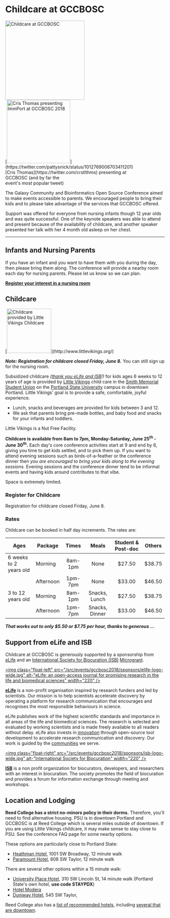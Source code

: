 <slot name="/events/gccbosc2018/header" />

# Childcare at GCCBOSC

<div class="float-left">
<img src="/src/events/gccbosc2018/gccbosc-childcare-banner.png" alt="Childcare at GCCBOSC"  width="250"  /></div>

<div class="float-right">
[<img src="/src/events/gccbosc2018/childcare/cris-myhero-tweet.png" alt="Cris Thomas presenting ImmPort at GCCBOSC 2018" width="200" />](https://twitter.com/pattysnick/status/1012769006703411201)<br />
[Cris Thomas](https://twitter.com/crstlthms) presenting at<br />
GCCBOSC (and by far the<br />
event's most popular tweet)
</div>

The Galaxy Community and Bioinformatics Open Source Conference aimed to make events accessible to parents. We encouraged people to bring their kids and to please take advantage of the services that GCCBOSC offered.

Support was offered for everyone from nursing infants though 12 year olds and was quite successful.  One of the keynote speakers was able to attend and present because of the availability of childcare, and another speaker presented her talk with her 4 month old asleep on her chest.

----

## Infants and Nursing Parents

If you have an infant and you want to have them with you during the day, then please bring them along.  The conference will provide a nearby room each day for nursing parents.  Please let us know so we can plan.

**[Register your interest in a nursing room](https://docs.google.com/forms/d/e/1FAIpQLSfBj9iscgZaX5iC5UG3yoZjZMWvsE3pe98qRe4gbn44S_UXjw/viewform)**

## Childcare

<div class="float-left">
[<img src="/src/events/gccbosc2018/faq/little_vikings-ship.png" alt="Childcare provided by Little Vikings Childcare" width="140" />](http://www.littlevikings.org/)
</div>


***Note: Registration for childcare closed Friday, June 8.*** You can still sign up for the nursing room.

Subsidized childcare *([thank you eLife and ISB](/src/events/gccbosc2018/childcare/index.md#support-from-elife-and-isb)!)*  for kids ages 6 weeks to 12 years of age is provided by [Little Vikings](http://www.littlevikings.org/) child care in the [Smith Memorial Student Union](https://www.pdx.edu/student-union/) on the [Portland State University](https://www.pdx.edu/) campus in downtown Portland. Little Vikings' goal is to provide a safe, comfortable, joyful experience.

* Lunch, snacks and beverages are provided for kids between 3 and 12.
* We ask that parents bring pre-made bottles, and baby food and snacks for your infants and toddlers.

Little Vikings is a Nut Free Facility.

**Childcare is available from 8am to 7pm, Monday-Saturday, June 25<sup>th</sup> - June 30<sup>th</sup>.**  Each day's core conference activities start at 9 and end by 6, giving you time to get kids settled, and to pick them up. If you want to attend evening sessions such as birds-of-a-feather or the conference dinner then *you are encouraged to bring your kids along to the evening sessions.* Evening sessions and the conference dinner tend to be informal events and having kids around contributes to that vibe.

Space is extremely limited.

### Register for Childcare

Registration for childcare closed Friday, June 8.

### Rates

Childcare can be booked in half day increments.  The rates are:

| Ages | Package | Times | Meals | Student & Post-doc | Others |
| ---- | ---- | :----: | :----: | :----: | :----: |
| 6 weeks to 2 years old       | Morning | 8am-1pm | None | $27.50 | $38.75 |
|                                          | Afternoon | 1pm-7pm | None | $33.00 | $46.50 |
| 3 to 12 years old | Morning | 8am-1pm | Snacks, Lunch | $27.50 | $38.75 |
|                          | Afternoon | 1pm-7pm | Snacks, Dinner | $33.00 | $46.50 |

***That works out to only $5.50 or $7.75 per hour, thanks to generous ...***

## Support from eLife and ISB

Childcare at GCCBOSC is generously supported by a sponsorship from [eLife](https://elifesciences.org/) and an
[International Society for Biocuration (ISB)](https://www.biocuration.org/) [Microgrant](https://www.biocuration.org/community/microgrants/).

[<img class="float-left" src="/src/events/gccbosc2018/sponsors/elife-logo-wide.jpg" alt-"eLife: an open-access journal for promising research in the life and biomedical sciences" width="220" />](https://elifesciences.org/)

**[eLife](https://elifesciences.org/)** is a non-profit organisation inspired by research funders and led by scientists. Our mission is to help scientists accelerate discovery by operating a platform for research communication that encourages and recognises the most responsible behaviours in science.

eLife publishes work of the highest scientific standards and importance in all areas of the life and biomedical sciences. The research is selected and evaluated by working scientists and is made freely available to all readers without delay. eLife also invests in [innovation](https://elifesciences.org/about/innovation) through open-source tool development to accelerate research communication and discovery. Our work is guided by the [communities](https://elifesciences.org/about/people) we serve.

[<img class="float-right" src="/src/events/gccbosc2018/sponsors/isb-logo-wide.jpg" alt-"International Society for Biocuration" width="220" />](https://www.biocuration.org/)

**[ISB](https://www.biocuration.org/)** is a non profit organization for biocurators, developers, and researchers with an interest in biocuration. The society promotes the field of biocuration and provides a forum for information exchange through meeting and workshops.

## Location and Lodging

**Reed College has a strict no-minors policy in their dorms.**  Therefore, you'll need to find alternative housing.  PSU is in downtown Portland and GCCBOSC is at Reed College which is several miles outside of downtown. If you are using Little Vikings childcare, it may make sense to stay close to PSU. See the conference FAQ page for some nearby options.

These options are particularly close to Portland State:

* [Heathman Hotel](http://portland.heathmanhotel.com/), 1001 SW Broadway, 12 minute walk
* [Paramount Hotel](http://www.portlandparamount.com/), 808 SW Taylor, 12 minute walk

There are several other options within a 15 minute walk:

* [University Place Hotel](https://www.pdx.edu/university-place/), 310 SW Lincoln St, 14 minute walk (Portland State's own hotel, **use code STAYPDX**)
* [Hotel Modera](https://www.hotelmodera.com/)
* [Duniway Hotel](http://www3.hilton.com/en/hotels/oregon/the-duniway-portland-a-hilton-hotel-PDXTPHH/index.html), 545 SW Taylor, 

Reed College also has a [list of recommended hotels](https://www.reed.edu/accommodations.html), including [several that are downtown](https://www.reed.edu/accommodations.html#downtown).
